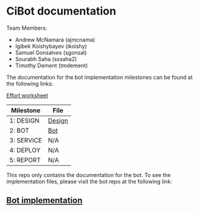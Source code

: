 # CiBot documentation

Team Members:

* Andrew McNamara (ajmcnama)
* Igibek Koishybayev (ikoishy)
* Samuel Gonsalves (sgonsal)
* Sourabh Saha (sssaha2)
* Timothy Dement (tmdement)

The documentation for the bot implementation milestones can be found at the following links:

[Effort worksheet](WORKSHEET.md)

| Milestone       |       File    
| --------------- | ------------- 
| 1: DESIGN       | [Design](DESIGN.md) 
| 2: BOT       | [Bot](BOT.md) 
| 3: SERVICE       | N/A 
| 4: DEPLOY       | N/A 
| 5: REPORT       | N/A 

This repo only contains the documentation for the bot. To see the implementation files,
please visit the bot repo at the following link:

## [Bot implementation](https://github.ncsu.edu/CiBot/bot)

